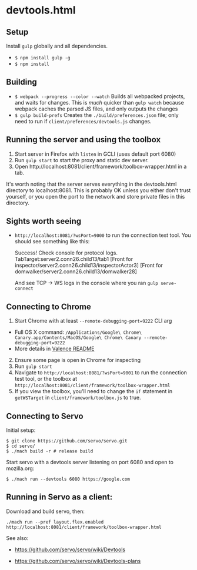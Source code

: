 # devtools.html

## Setup

Install `gulp` globally and all dependencies.

* `$ npm install gulp -g`
* `$ npm install`

## Building

* `$ webpack --progress --color --watch` Builds all webpacked projects, and
  waits for changes. This is *much* quicker than `gulp watch` because webpack
  caches the parsed JS files, and only outputs the changes
* `$ gulp build-prefs` Creates the `./build/preferences.json` file; only need
  to run if `client/preferences/devtools.js` changes.

## Running the server and using the toolbox

1. Start server in Firefox with `listen` in GCLI (uses default port 6080)
2. Run `gulp start` to start the proxy and static dev server.
3. Open http://localhost:8081/client/framework/toolbox-wrapper.html in a tab.

It's worth noting that the server serves everything in the devtools.html
directory to localhost:8081. This is probably OK unless you either don't trust
yourself, or you open the port to the network and store private files in this
directory.

## Sights worth seeing

* `http://localhost:8081/?wsPort=9000` to run the connection test tool. You
  should see something like this:

    Success!  Check console for protocol logs.
    TabTarget:server2.conn26.child13/tab1
    [Front for inspector/server2.conn26.child13/inspectorActor3]
    [Front for domwalker/server2.conn26.child13/domwalker28]

  And see TCP -> WS logs in the console where you ran `gulp serve-connect`


## Connecting to Chrome

1. Start Chrome with at least `--remote-debugging-port=9222` CLI arg
  * Full OS X command: `/Applications/Google\ Chrome\ Canary.app/Contents/MacOS/Google\ Chrome\ Canary --remote-debugging-port=9222`
  * More details in [Valence README](https://github.com/mozilla/valence/blob/master/README.md#debugging-chrome-on-desktop)
2. Ensure some page is open in Chrome for inspecting
3. Run `gulp start`
4. Navigate to `http://localhost:8081/?wsPort=9001` to run the connection test tool, or the toolbox
   at `http://localhost:8081/client/framework/toolbox-wrapper.html`
5. If you view the toolbox, you'll need to change the `if` statement in `getWSTarget` in `client/framework/toolbox.js` to true.

## Connecting to Servo

Initial setup:

```
$ git clone https://github.com/servo/servo.git
$ cd servo/
$ ./mach build -r # release build
```

Start servo with a devtools server listening on port 6080 and open to mozilla.org:

```
$ ./mach run --devtools 6080 https://google.com
```

## Running in Servo as a client:

Download and build servo, then:

```
./mach run --pref layout.flex.enabled  http://localhost:8081/client/framework/toolbox-wrapper.html
```

See also:

* https://github.com/servo/servo/wiki/Devtools

* https://github.com/servo/servo/wiki/Devtools-plans
